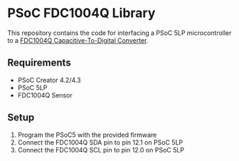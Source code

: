 # PSoC FDC1004Q Library
This repository contains the code for interfacing a PSoC 5LP microcontroller to a [FDC1004Q Capacitive-To-Digital Converter](https://www.ti.com/lit/ds/snoscz4/snoscz4.pdf?ts=1593423177397&ref_url=https%253A%252F%252Fwww.google.com%252F).

## Requirements
- PSoC Creator 4.2/4.3
- PSoC 5LP
- FDC1004Q Sensor

## Setup
1. Program the PSoC5 with the provided firmware
2. Connect the FDC1004Q SDA pin to pin 12.1 on PSoC 5LP
3. Connect the FDC1004Q SCL pin to pin 12.0 on PSoC 5LP


